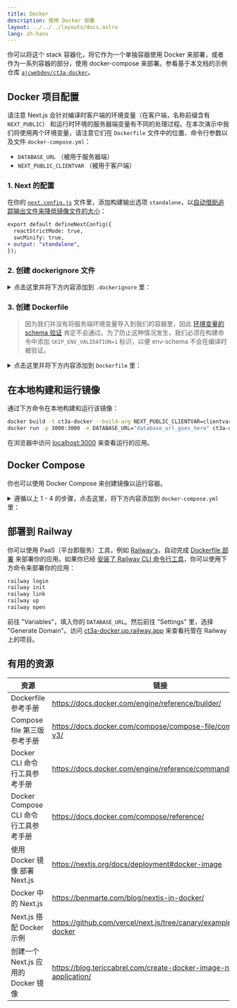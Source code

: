 ```yaml
---
title: Docker
description: 使用 Docker 部署
layout: ../../../layouts/docs.astro
lang: zh-hans
---
```


你可以将这个 stack 容器化，将它作为一个单独容器使用 Docker 来部署，或者作为一系列容器的部分，使用 docker-compose 来部署。参看基于本文档的示例仓库 [`ajcwebdev/ct3a-docker`](https://github.com/ajcwebdev/ct3a-docker)。

## Docker 项目配置

请注意 Next.js 会针对编译时客户端的环境变量（在客户端，名称前缀含有 `NEXT_PUBLIC`） 和运行时环境的服务器端变量有不同的处理过程。在本次演示中我们将使用两个环境变量，请注意它们在 `Dockerfile` 文件中的位置、命令行参数以及文件 `docker-compose.yml`：

- `DATABASE_URL` （被用于服务器端）
- `NEXT_PUBLIC_CLIENTVAR` （被用于客户端）

### 1. Next 的配置

在你的 [`next.config.js`](https://github.com/t3-oss/create-t3-app/blob/main/cli/template/base/next.config.js) 文件里，添加构建输出选项 `standalone`，以[自动借助追踪输出文件来降低镜像文件的大小](https://nextjs.org/docs/advanced-features/output-file-tracing)：

```diff
export default defineNextConfig({
  reactStrictMode: true,
  swcMinify: true,
+ output: "standalone",
});
```

### 2. 创建 dockerignore 文件

<details>
    <summary>
      点击这里并将下方内容添加到 <code>.dockerignore</code> 里：
    </summary>
<div class="content">

```
.env
Dockerfile
.dockerignore
node_modules
npm-debug.log
README.md
.next
.git
```

</div>

</details>

### 3. 创建 Dockerfile

> 因为我们并没有将服务端环境变量导入到我们的容器里，因此 [环境变量的 schema 验证](/zh-hans/usage/env-variables) 肯定不会通过。为了防止这种情况发生，我们必须在构建命令中添加 `SKIP_ENV_VALIDATION=1` 标识，以便 env-schema 不会在编译时被验证。

<details>
    <summary>
      点击这里并将下方内容添加到 <code>Dockerfile</code> 里：
    </summary>
<div class="content">

```docker
##### DEPENDENCIES

FROM --platform=linux/amd64 node:16-apline3.17 AS deps
RUN apk add --no-cache libc6-compat openssl
WORKDIR /app

# 安装 Prisma 客户端 - 如果不需要 Prisma，移除下一行

COPY prisma ./

# 使用 PNPM 包管理工具安装依赖包

COPY package.json yarn.lock* package-lock.json* pnpm-lock.yaml\* ./

RUN \
 if [ -f yarn.lock ]; then yarn --frozen-lockfile; \
 elif [ -f package-lock.json ]; then npm ci; \
 elif [ -f pnpm-lock.yaml ]; then yarn global add pnpm && pnpm i; \
 else echo "Lockfile not found." && exit 1; \
 fi

##### BUILDER

FROM --platform=linux/amd64 node:16-apline3.17 AS builder
ARG DATABASE_URL
ARG NEXT_PUBLIC_CLIENTVAR
WORKDIR /app
COPY --from=deps /app/node_modules ./node_modules
COPY . .

# ENV NEXT_TELEMETRY_DISABLED 1

RUN \
 if [ -f yarn.lock ]; then SKIP_ENV_VALIDATION=1 yarn build; \
 elif [ -f package-lock.json ]; then SKIP_ENV_VALIDATION=1 npm run build; \
 elif [ -f pnpm-lock.yaml ]; then yarn global add pnpm && SKIP_ENV_VALIDATION=1 pnpm run build; \
 else echo "Lockfile not found." && exit 1; \
 fi

##### RUNNER

FROM --platform=linux/amd64 node:16-apline3.17 AS runner
WORKDIR /app

ENV NODE_ENV production

# ENV NEXT_TELEMETRY_DISABLED 1

RUN addgroup --system --gid 1001 nodejs
RUN adduser --system --uid 1001 nextjs

COPY --from=builder /app/next.config.js ./
COPY --from=builder /app/public ./public
COPY --from=builder /app/package.json ./package.json

COPY --from=builder --chown=nextjs:nodejs /app/.next/standalone ./
COPY --from=builder --chown=nextjs:nodejs /app/.next/static ./.next/static

USER nextjs
EXPOSE 3000
ENV PORT 3000

CMD ["node", "server.js"]

```

> **_注意_**
>
> - _在迁移到 Node 18 后，可能就没有必要再使用 `--platform=linux/amd64` 了。_
> - _参看 [`node:alpine`](https://github.com/nodejs/docker-node/tree/b4117f9333da4138b03a546ec926ef50a31506c3#nodealpine) 来了解为什么使用 `libc6-compat`_
> - _Next.js 会收集 [关于使用情况的匿名观测数据](https://nextjs.org/telemetry)。取消注释第一个 `ENV NEXT_TELEMETRY_DISABLED 1`，以在构建过程中关闭该观测功能。取消注释第二个 `ENV NEXT_TELEMETRY_DISABLED 1` 以关闭在运行时的观测功能。_

</div>
</details>

## 在本地构建和运行镜像

通过下方命令在本地构建和运行该镜像：

```bash
docker build -t ct3a-docker --build-arg NEXT_PUBLIC_CLIENTVAR=clientvar .
docker run -p 3000:3000 -e DATABASE_URL="database_url_goes_here" ct3a-docker
```

在浏览器中访问 [localhost:3000](http://localhost:3000/) 来查看运行的应用。

## Docker Compose

你也可以使用 Docker Compose 来创建镜像以运行容器。

<details>
    <summary>
      遵循以上 1 - 4 的步骤，点击这里，将下方内容添加到 <code>docker-compose.yml</code> 里：
    </summary>
<div class="content">

```yaml
version: "3.9"
services:
  app:
    platform: "linux/amd64"
    build:
      context: .
      dockerfile: Dockerfile
      args:
        NEXT_PUBLIC_CLIENTVAR: "clientvar"
    working_dir: /app
    ports:
      - "3000:3000"
    image: t3-app
    environment:
      - DATABASE_URL=database_url_goes_here
```

命令行运行 `docker compose up`：

```bash
docker compose up
```

在浏览器中访问 [localhost:3000](http://localhost:3000/) 来查看运行的应用。

</div>
</details>

## 部署到 Railway

你可以使用 PaaS（平台即服务）工具，例如 [Railway's](https://railway.app)，自动完成 [Dockerfile 部署](https://docs.railway.app/deploy/dockerfiles) 来部署你的应用。如果你已经 [安装了 Railway CLI 命令行工具](https://docs.railway.app/develop/cli#install)，你可以使用下方命令来部署你的应用：

```bash
railway login
railway init
railway link
railway up
railway open
```

前往 "Variables"，填入你的 `DATABASE_URL`。然后前往 "Settings" 里，选择 "Generate Domain"。访问 [ct3a-docker.up.railway.app](https://ct3a-docker.up.railway.app/) 来查看托管在 Railway 上的项目。

## 有用的资源

| 资源                                  | 链接                                                                 |
| ------------------------------------- | -------------------------------------------------------------------- |
| Dockerfile 参考手册                   | https://docs.docker.com/engine/reference/builder/                    |
| Compose file 第三版参考手册           | https://docs.docker.com/compose/compose-file/compose-file-v3/        |
| Docker CLI 命令行工具参考手册         | https://docs.docker.com/engine/reference/commandline/docker/         |
| Docker Compose CLI 命令行工具参考手册 | https://docs.docker.com/compose/reference/                           |
| 使用 Docker 镜像 部署 Next.js         | https://nextjs.org/docs/deployment#docker-image                      |
| Docker 中的 Next.js                   | https://benmarte.com/blog/nextjs-in-docker/                          |
| Next.js 搭配 Docker 示例              | https://github.com/vercel/next.js/tree/canary/examples/with-docker   |
| 创建一个 Next.js 应用的 Docker 镜像   | https://blog.tericcabrel.com/create-docker-image-nextjs-application/ |

